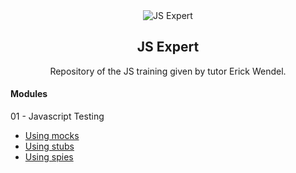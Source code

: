 
<div align="center">
  <img align="center" src="https://downloadcursos.top/wp-content/uploads/2022/03/javascript-expert.jpg.webp" alt="JS Expert">
</div>

<h2 align="center">JS Expert</h2>

<p align="center">Repository of the JS training given by tutor Erick Wendel.</p>

#### Modules

01 - Javascript Testing
  - [Using mocks](https://github.com/flavicon/javascript-mocks)
  - [Using stubs](https://github.com/flavicon/javascript-stubs)
  - [Using spies](https://github.com/flavicon/javascript-spies)
